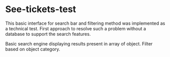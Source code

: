 # See-tickets-test

This basic interface for search bar and filtering method was implemented as a technical test.
First approach to resolve such a problem without a database to support the search features.


Basic search engine displaying results present in array of object.
Filter based on object category.

